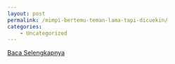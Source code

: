 ```yaml
---
layout: post
permalink: /mimpi-bertemu-teman-lama-tapi-dicuekin/
categories:
    - Uncategorized
---
```


[Baca Selengkapnya](/04)